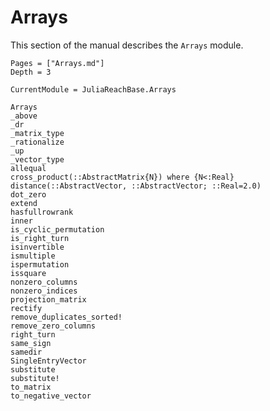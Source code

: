 # Arrays

This section of the manual describes the `Arrays` module.

```@contents
Pages = ["Arrays.md"]
Depth = 3
```

```@meta
CurrentModule = JuliaReachBase.Arrays
```

```@docs
Arrays
_above
_dr
_matrix_type
_rationalize
_up
_vector_type
allequal
cross_product(::AbstractMatrix{N}) where {N<:Real}
distance(::AbstractVector, ::AbstractVector; ::Real=2.0)
dot_zero
extend
hasfullrowrank
inner
is_cyclic_permutation
is_right_turn
isinvertible
ismultiple
ispermutation
issquare
nonzero_columns
nonzero_indices
projection_matrix
rectify
remove_duplicates_sorted!
remove_zero_columns
right_turn
same_sign
samedir
SingleEntryVector
substitute
substitute!
to_matrix
to_negative_vector
```
